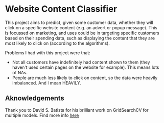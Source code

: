 # Website Content Classifier
This project aims to predict, given some customer data, whether they will click on a specific website content (e.g. an advert or popup message). This is focussed on marketing, and uses could be in targeting specific customers based on their spending data, such as displaying the content that they are most likely to click on (according to the algorithms).

Problems I had with this project were that:
 - Not all customers have indefinitely had content shown to them (they haven't used certain pages on the website for example). This means lots of NAs.
 - People are much less likely to click on content, so the data were heavily imbalanced. And I mean HEAVILY.


## Aknowledgements
Thank you to David S. Batista for his brilliant work on GridSearchCV for multiple models. Find more info [here](http://www.davidsbatista.net/blog/2018/02/23/model_optimization/)

